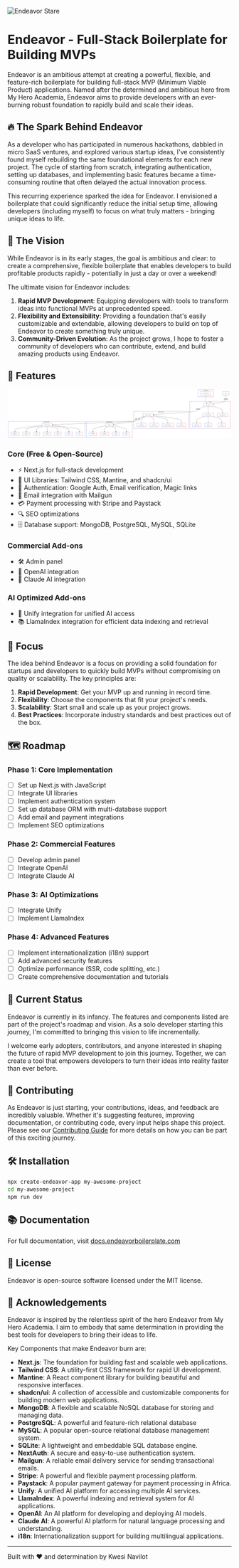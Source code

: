 ![Endeavor Stare](https://static1.srcdn.com/wordpress/wp-content/uploads/2022/05/Endeavor-looking-grave-and-serious-in-My-Hero-Academia..jpg?q=50&fit=crop&w=1140&h=&dpr=1.5)

# Endeavor - Full-Stack Boilerplate for Building MVPs

Endeavor is an ambitious attempt at creating a powerful, flexible, and feature-rich boilerplate for building full-stack MVP (Minimum Viable Product) applications. Named after the determined and ambitious hero from My Hero Academia, Endeavor aims to provide developers with an ever-burning robust foundation to rapidly build and scale their ideas.

## 🔥 The Spark Behind Endeavor

As a developer who has participated in numerous hackathons, dabbled in micro SaaS ventures, and explored various startup ideas, I've consistently found myself rebuilding the same foundational elements for each new project. The cycle of starting from scratch, integrating authentication, setting up databases, and implementing basic features became a time-consuming routine that often delayed the actual innovation process.

This recurring experience sparked the idea for Endeavor. I envisioned a boilerplate that could significantly reduce the initial setup time, allowing developers (including myself) to focus on what truly matters - bringing unique ideas to life.

## 🚀 The Vision

While Endeavor is in its early stages, the goal is ambitious and clear: to create a comprehensive, flexible boilerplate that enables developers to build profitable products rapidly - potentially in just a day or over a weekend! 

The ultimate vision for Endeavor includes:

1. **Rapid MVP Development**: Equipping developers with tools to transform ideas into functional MVPs at unprecedented speed.
2. **Flexibility and Extensibility**: Providing a foundation that's easily customizable and extendable, allowing developers to build on top of Endeavor to create something truly unique.
3. **Community-Driven Evolution**: As the project grows, I hope to foster a community of developers who can contribute, extend, and build amazing products using Endeavor.

## 🚀 Features

![Endeavor Vision](endeavor-ultimate.png)

### Core (Free & Open-Source)
- ⚡ Next.js for full-stack development
- 🎨 UI Libraries: Tailwind CSS, Mantine, and shadcn/ui
- 🔐 Authentication: Google Auth, Email verification, Magic links
- 📧 Email integration with Mailgun
- 💳 Payment processing with Stripe and Paystack
- 🔍 SEO optimizations
- 🗄️ Database support: MongoDB, PostgreSQL, MySQL, SQLite

### Commercial Add-ons
- 🛠️ Admin panel
- 🤖 OpenAI integration
- 🧠 Claude AI integration

### AI Optimized Add-ons
- 🔗 Unify integration for unified AI access
- 📚 LlamaIndex integration for efficient data indexing and retrieval

## 🎯 Focus

The idea behind Endeavor is a focus on providing a solid foundation for startups and developers to quickly build MVPs without compromising on quality or scalability. The key principles are:

1. **Rapid Development**: Get your MVP up and running in record time.
2. **Flexibility**: Choose the components that fit your project's needs.
3. **Scalability**: Start small and scale up as your project grows.
4. **Best Practices**: Incorporate industry standards and best practices out of the box.

## 🗺️ Roadmap

### Phase 1: Core Implementation
- [ ] Set up Next.js with JavaScript
- [ ] Integrate UI libraries
- [ ] Implement authentication system
- [ ] Set up database ORM with multi-database support
- [ ] Add email and payment integrations
- [ ] Implement SEO optimizations

### Phase 2: Commercial Features
- [ ] Develop admin panel
- [ ] Integrate OpenAI
- [ ] Integrate Claude AI

### Phase 3: AI Optimizations
- [ ] Integrate Unify
- [ ] Implement LlamaIndex

### Phase 4: Advanced Features
- [ ] Implement internationalization (i18n) support
- [ ] Add advanced security features
- [ ] Optimize performance (SSR, code splitting, etc.)
- [ ] Create comprehensive documentation and tutorials

## 🌱 Current Status

Endeavor is currently in its infancy. The features and components listed are part of the project's roadmap and vision. As a solo developer starting this journey, I'm committed to bringing this vision to life incrementally.

I welcome early adopters, contributors, and anyone interested in shaping the future of rapid MVP development to join this journey. Together, we can create a tool that empowers developers to turn their ideas into reality faster than ever before.

## 🤝 Contributing

As Endeavor is just starting, your contributions, ideas, and feedback are incredibly valuable. Whether it's suggesting features, improving documentation, or contributing code, every input helps shape this project. Please see our [Contributing Guide](CONTRIBUTING.md) for more details on how you can be part of this exciting journey.

## 🛠️ Installation

```bash
npx create-endeavor-app my-awesome-project
cd my-awesome-project
npm run dev
```

## 📚 Documentation

For full documentation, visit [docs.endeavorboilerplate.com](https://docs.endeavorboilerplate.com)

## 📄 License

Endeavor is open-source software licensed under the MIT license.

## 🙏 Acknowledgements

Endeavor is inspired by the relentless spirit of the hero Endeavor from My Hero Academia. I aim to embody that same determination in providing the best tools for developers to bring their ideas to life.

Key Components that make Endeavor burn are:
- **Next.js**: The foundation for building fast and scalable web applications.
- **Tailwind CSS**: A utility-first CSS framework for rapid UI development.
- **Mantine**: A React component library for building beautiful and responsive interfaces.
- **shadcn/ui**: A collection of accessible and customizable components for building modern web applications.
- **MongoDB**: A flexible and scalable NoSQL database for storing and managing data.
- **PostgreSQL**: A powerful and feature-rich relational database
- **MySQL**: A popular open-source relational database management system.
- **SQLite**: A lightweight and embeddable SQL database engine.
- **NextAuth**: A secure and easy-to-use authentication system.
- **Mailgun**: A reliable email delivery service for sending transactional emails.
- **Stripe**: A powerful and flexible payment processing platform.
- **Paystack**: A popular payment gateway for payment processing in Africa.
- **Unify**: A unified AI platform for accessing multiple AI services.
- **LlamaIndex**: A powerful indexing and retrieval system for AI applications.
- **OpenAI**: An AI platform for developing and deploying AI models.
- **Claude AI**: A powerful AI platform for natural language processing and understanding.
- **i18n**: Internationalization support for building multilingual applications.
---

Built with ❤️ and determination by Kwesi Navilot
